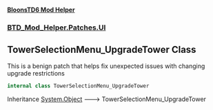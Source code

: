#### [BloonsTD6 Mod Helper](index.md 'index')
### [BTD_Mod_Helper.Patches.UI](index.md#BTD_Mod_Helper.Patches.UI 'BTD_Mod_Helper.Patches.UI')

## TowerSelectionMenu_UpgradeTower Class

This is a benign patch that helps fix unexpected issues with changing upgrade restrictions

```csharp
internal class TowerSelectionMenu_UpgradeTower
```

Inheritance [System.Object](https://docs.microsoft.com/en-us/dotnet/api/System.Object 'System.Object') &#129106; TowerSelectionMenu_UpgradeTower